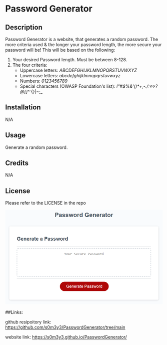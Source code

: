 # Password Generator

## Description

Password Generator is a website, that generates a random password. The more criteria used & the longer your password length, the more secure your password will be! This will be based on the following: 
1) Your desired Password length. Must be between 8-128.
2) The four criteria:
    * Uppercase letters:  _ABCDEFGHIJKLMNOPQRSTUVWXYZ_
    * Lowercase letters:  _abcdefghijklmnopqrstuvwxyz_
    * Numbers:  _0123456789_
    * Special characters (OWASP Foundation's list):  _!"#$%&'()*+,-./:<=>?@[]\^_`{}|~\;_



## Installation

N/A

## Usage

Generate a random password. 

## Credits

N/A

## License
Please refer to the LICENSE in the repo

![image](./Assets/03-javascript-homework-demo.png)

##Links: 

github resipoitory link: https://github.com/s0m3y3/PasswordGenerator/tree/main

website link: https://s0m3y3.github.io/PasswordGenerator/
